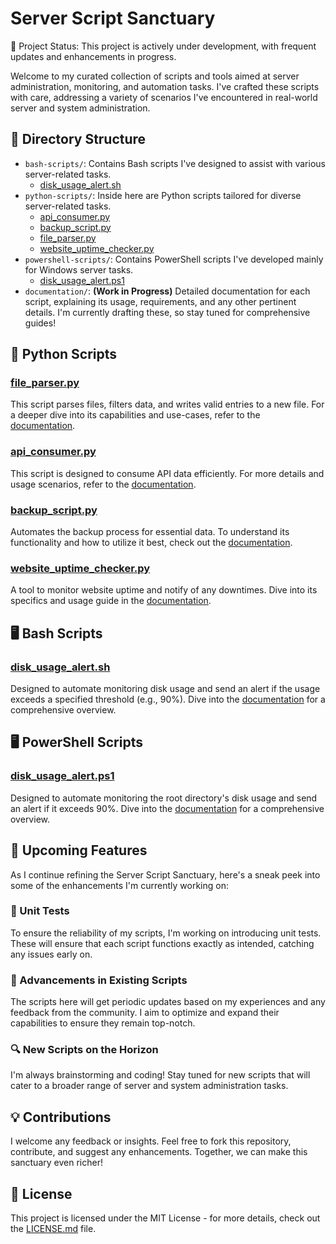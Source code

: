 # Server Script Sanctuary

🚀 Project Status: This project is actively under development, with frequent updates and enhancements in progress.

Welcome to my curated collection of scripts and tools aimed at server administration, monitoring, and automation tasks. I've crafted these scripts with care, addressing a variety of scenarios I've encountered in real-world server and system administration.

## 📁 Directory Structure

- `bash-scripts/`: Contains Bash scripts I've designed to assist with various server-related tasks.
  - [disk_usage_alert.sh](./bash-scripts/disk_usage_alert.sh)
- `python-scripts/`: Inside here are Python scripts tailored for diverse server-related tasks.
  - [api_consumer.py](./python-scripts/api_consumer.py)
  - [backup_script.py](./python-scripts/backup_script.py)
  - [file_parser.py](./python-scripts/file_parser.py)
  - [website_uptime_checker.py](./python-scripts/website_uptime_checker.py)
- `powershell-scripts/`: Contains PowerShell scripts I've developed mainly for Windows server tasks.
  - [disk_usage_alert.ps1](./powershell-scripts/disk_usage_alert.ps1)
- `documentation/`: **(Work in Progress)** Detailed documentation for each script, explaining its usage, requirements, and any other pertinent details. I'm currently drafting these, so stay tuned for comprehensive guides!

## 🐍 Python Scripts

### [file_parser.py](./python-scripts/file_parser.py)

This script parses files, filters data, and writes valid entries to a new file. For a deeper dive into its capabilities and use-cases, refer to the [documentation](./documentation/file_parser.md).

### [api_consumer.py](./python-scripts/api_consumer.py)

This script is designed to consume API data efficiently. For more details and usage scenarios, refer to the [documentation](./documentation/api_consumer.md).

### [backup_script.py](./python-scripts/backup_script.py)

Automates the backup process for essential data. To understand its functionality and how to utilize it best, check out the [documentation](./documentation/backup_script.md).

### [website_uptime_checker.py](./python-scripts/website_uptime_checker.py)

A tool to monitor website uptime and notify of any downtimes. Dive into its specifics and usage guide in the [documentation](./documentation/website_uptime_checker.md).

## 🖥️ Bash Scripts

### [disk_usage_alert.sh](./bash-scripts/disk_usage_alert.sh)

Designed to automate monitoring disk usage and send an alert if the usage exceeds a specified threshold (e.g., 90%). Dive into the [documentation](./documentation/disk_usage_alert.sh.md) for a comprehensive overview.

## 🖥️ PowerShell Scripts

### [disk_usage_alert.ps1](./powershell-scripts/disk_usage_alert.ps1)

Designed to automate monitoring the root directory's disk usage and send an alert if it exceeds 90%. Dive into the [documentation](./documentation/disk_usage_alert.ps1.md) for a comprehensive overview.

## 🚀 Upcoming Features

As I continue refining the Server Script Sanctuary, here's a sneak peek into some of the enhancements I'm currently working on:

### 🧪 Unit Tests

To ensure the reliability of my scripts, I'm working on introducing unit tests. These will ensure that each script functions exactly as intended, catching any issues early on.

### 🌱 Advancements in Existing Scripts

The scripts here will get periodic updates based on my experiences and any feedback from the community. I aim to optimize and expand their capabilities to ensure they remain top-notch.

### 🔍 New Scripts on the Horizon

I'm always brainstorming and coding! Stay tuned for new scripts that will cater to a broader range of server and system administration tasks.

## 💡 Contributions

I welcome any feedback or insights. Feel free to fork this repository, contribute, and suggest any enhancements. Together, we can make this sanctuary even richer!

## 📜 License

This project is licensed under the MIT License - for more details, check out the [LICENSE.md](LICENSE.md) file.
